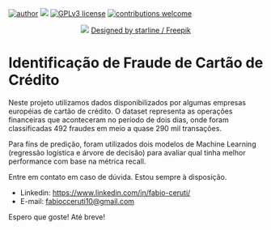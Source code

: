 [![author](https://img.shields.io/badge/author-fabiocceruti-red.svg)](https://www.linkedin.com/in/fabio-corr%C3%AAa-ceruti-32ab704b/) [![](https://img.shields.io/badge/python-3.7+-blue.svg)](https://www.python.org/downloads/release/python-365/) [![GPLv3 license](https://img.shields.io/badge/License-GPLv3-blue.svg)](http://perso.crans.org/besson/LICENSE.html) [![contributions welcome](https://img.shields.io/badge/contributions-welcome-brightgreen.svg?style=flat)](https://github.com/carlosfab/data_science/issues)
<p align="center">
  <img src="https://github.com/fabiocceruti/Portfolio/blob/main/Banner_Principal_Ajustado.png?raw=true" >
  <a href="http://www.freepik.com">Designed by starline / Freepik</a>
</p>

# Identificação de Fraude de Cartão de Crédito

Neste projeto utilizamos dados disponibilizados por algumas empresas européias de cartão de crédito. O dataset representa as operações financeiras que aconteceram no período de dois dias, onde foram classificadas 492 fraudes em meio a quase 290 mil transações.

Para fins de predição, foram utilizados dois modelos de Machine Learning (regressão logística e árvore de decisão) para avaliar qual tinha melhor performance com base na métrica recall.

Entre em contato em caso de dúvida. Estou sempre à disposição.

* Linkedin: https://www.linkedin.com/in/fabio-ceruti/
* E-mail: fabiocceruti10@gmail.com

Espero que goste! Até breve!
